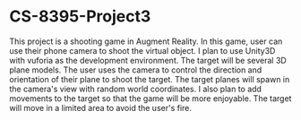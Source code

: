# CS-8395-Project3

This project is a shooting game in Augment Reality. In this game, user can use their phone camera to shoot the virtual object. I plan to use Unity3D with vuforia as the development environment. The target will be several 3D plane models. The user uses the camera to control the direction and orientation of their plane to shoot the target. The target planes will spawn in the camera's view with random world coordinates. I also plan to add movements to the target so that the game will be more enjoyable. The target will move in a limited area to avoid the user's fire.
